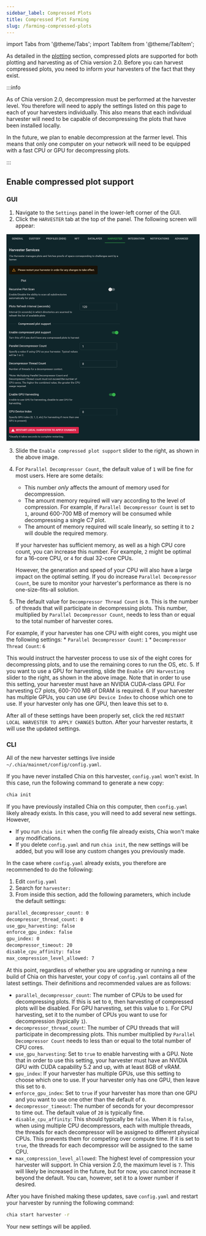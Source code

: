 ```yaml
---
sidebar_label: Compressed Plots
title: Compressed Plot Farming
slug: /farming-compressed-plots
---
```


import Tabs from '@theme/Tabs';
import TabItem from '@theme/TabItem';

As detailed in the [plotting](/plotting-basics) section, compressed plots are supported for both plotting and harvesting as of Chia version 2.0. Before you can harvest compressed plots, you need to inform your harvesters of the fact that they exist.

:::info

As of Chia version 2.0, decompression must be performed at the harvester level. You therefore will need to apply the settings listed on this page to each of your harvesters individually. This also means that each individual harvester will need to be capable of decompressing the plots that have been installed locally.

In the future, we plan to enable decompression at the farmer level. This means that only one computer on your network will need to be equipped with a fast CPU or GPU for decompressing plots.

:::

## Enable compressed plot support

### GUI

1. Navigate to the `Settings` panel in the lower-left corner of the GUI.
2. Click the `HARVESTER` tab at the top of the panel. The following screen will appear:

  <div style={{ textAlign: 'left' }}>
    <img src="/img/compressed-farming/01.png" alt="Enable compressed farming" />
  </div>

3. Slide the `Enable compressed plot support` slider to the right, as shown in the above image.
4. For `Parallel Decompressor Count`, the default value of `1` will be fine for most users. Here are some details:
    * This number _only_ affects the amount of memory used for decompression.
    * The amount memory required will vary according to the level of compression. For example, if `Parallel Decompressor Count` is set to `1`, around 600-700 MB of memory will be consumed while decompressing a single C7 plot.
    * The amount of memory required will scale linearly, so setting it to `2` will double the required memory.

    If your harvester has sufficient memory, as well as a high CPU core count, you can increase this number. For example, `2` might be optimal for a 16-core CPU, or `4` for dual 32-core CPUs.

    However, the generation and speed of your CPU will also have a large impact on the optimal setting. If you do increase `Parallel Decompressor Count`, be sure to monitor your harvester's performance as there is no one-size-fits-all solution.
4. The default value for `Decompressor Thread Count` is `0`. This is the number of threads that will participate in decompressing plots. This number, multiplied by `Parallel Decompressor Count`, needs to less than or equal to the total number of harvester cores.

  For example, if your harvester has one CPU with eight cores, you might use the following settings:
    * `Parallel Decompressor Count`: `1`
    * `Decompressor Thread Count`: `6`

  This would instruct the harvester process to use six of the eight cores for decompressing plots, and to use the remaining cores to run the OS, etc.
5. If you want to use a GPU for harvesting, slide the `Enable GPU Harvesting` slider to the right, as shown in the above image. Note that in order to use this setting, your harvester must have an NVIDIA CUDA-class GPU. For harvesting C7 plots, 600-700 MB of DRAM is required.
6. If your harvester has multiple GPUs, you can use `GPU Device Index` to choose which one to use. If your harvester only has one GPU, then leave this set to `0`.

After all of these settings have been properly set, click the red `RESTART LOCAL HARVESTER TO APPLY CHANGES` button. After your harvester restarts, it will use the updated settings.

### CLI

All of the new harvester settings live inside `~/.chia/mainnet/config/config.yaml`.

If you have never installed Chia on this harvester, `config.yaml` won't exist. In this case, run the following command to generate a new copy:

```bash
chia init
```

If you have previously installed Chia on this computer, then `config.yaml` likely already exists. In this case, you will need to add several new settings. However,

* If you run `chia init` when the config file already exists, Chia won't make any modifications.
* If you delete `config.yaml` and run `chia init`, the new settings will be added, but you will lose any custom changes you previously made.

In the case where `config.yaml` already exists, you therefore are recommended to do the following:

1. Edit `config.yaml`
2. Search for `harvester:`
3. From inside this section, add the following parameters, which include the default settings:

  ```bash
  parallel_decompressor_count: 0
  decompressor_thread_count: 0
  use_gpu_harvesting: false
  enforce_gpu_index: false
  gpu_index: 0
  decompressor_timeout: 20
  disable_cpu_affinity: false
  max_compression_level_allowed: 7
  ```

At this point, regardless of whether you are upgrading or running a new build of Chia on this harvester, your copy of `config.yaml` contains all of the latest settings. Their definitions and recommended values are as follows:

* `parallel_decompressor_count`: The number of CPUs to be used for decompressing plots. If this is set to `0`, then harvesting of compressed plots will be disabled. For GPU harvesting, set this value to `1`. For CPU harvesting, set it to the number of CPUs you want to use for decompression (typically `1`).
* `decompressor_thread_count`: The number of CPU threads that will participate in decompressing plots. This number multiplied by `Parallel Decompressor Count` needs to less than or equal to the total number of CPU cores.
* `use_gpu_harvesting`: Set to `true` to enable harvesting with a GPU. Note that in order to use this setting, your harvester must have an NVIDIA GPU with CUDA capability 5.2 and up, with at least 8GB of vRAM.
* `gpu_index`: If your harvester has multiple GPUs, use this setting to choose which one to use. If your harvester only has one GPU, then leave this set to `0`.
* `enforce_gpu_index`: Set to `true` if your harvester has more than one GPU and you want to use one other than the default of `0`.
* `decompressor_timeout`: The number of seconds for your decompressor to time out. The default value of `20` is typically fine.
* `disable_cpu_affinity`: This should typically be `false`. When it is `false`, when using multiple CPU decompressors, each with multiple threads, the threads for each decompressor will be assigned to different physical CPUs. This prevents them for competing over compute time. If it is set to `true`, the threads for each decompressor will be assigned to the same CPU.
* `max_compression_level_allowed`: The highest level of compression your harvester will support. In Chia version 2.0, the maximum level is `7`. This will likely be increased in the future, but for now, you cannot increase it beyond the default. You can, however, set it to a lower number if desired.

After you have finished making these updates, save `config.yaml` and restart your harvester by running the following command:

```bash
chia start harvester -r
```

Your new settings will be applied.